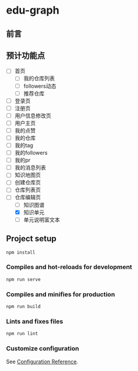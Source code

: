 # edu-graph


## 前言
## 预计功能点
- [ ] 首页
    - [ ] 我的仓库列表
    - [ ] followers动态
    - [ ] 推荐仓库
- [ ] 登录页
- [ ] 注册页
- [ ] 用户信息修改页 
- [ ] 用户主页
- [ ] 我的点赞
- [ ] 我的仓库
- [ ] 我的tag
- [ ] 我的followers
- [ ] 我的pr
- [ ] 我的消息列表
- [ ] 知识地图页
- [ ] 创建仓库页
- [ ] 仓库列表页
- [ ] 仓库编辑页
    - [ ] 知识图谱
    - [x] 知识单元
    - [ ] 单元说明富文本
## Project setup
```
npm install
```

### Compiles and hot-reloads for development
```
npm run serve
```

### Compiles and minifies for production
```
npm run build
```

### Lints and fixes files
```
npm run lint
```

### Customize configuration
See [Configuration Reference](https://cli.vuejs.org/config/).
